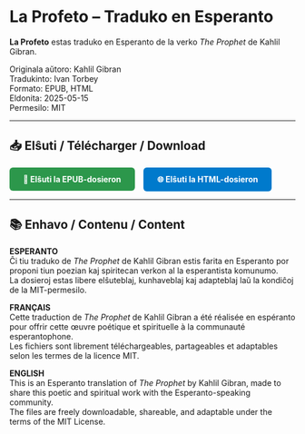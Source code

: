 # La Profeto – Traduko en Esperanto

**La Profeto** estas traduko en Esperanto de la verko *The Prophet* de Kahlil Gibran.

Originala aŭtoro: Kahlil Gibran  
Tradukinto: Ivan Torbey  
Formato: EPUB, HTML  
Eldonita: 2025-05-15  
Permesilo: MIT

---

## 📥 Elŝuti / Télécharger / Download

<a href="./la-profeto.epub" style="display:inline-block;padding:12px 24px;background-color:#2c974b;color:white;text-decoration:none;border-radius:6px;font-weight:bold;">
📘 Elŝuti la EPUB-dosieron
</a>

<a href="./la-profeto.html" style="display:inline-block;padding:12px 24px;background-color:#007acc;color:white;text-decoration:none;border-radius:6px;font-weight:bold;margin-left:12px;">
🌐 Elŝuti la HTML-dosieron
</a>

---

## 📚 Enhavo / Contenu / Content

**ESPERANTO**  
Ĉi tiu traduko de *The Prophet* de Kahlil Gibran estis farita en Esperanto por proponi tiun poezian kaj spiritecan verkon al la esperantista komunumo.  
La dosieroj estas libere elŝuteblaj, kunhaveblaj kaj adapteblaj laŭ la kondiĉoj de la MIT-permesilo.

**FRANÇAIS**  
Cette traduction de *The Prophet* de Kahlil Gibran a été réalisée en espéranto pour offrir cette œuvre poétique et spirituelle à la communauté esperantophone.  
Les fichiers sont librement téléchargeables, partageables et adaptables selon les termes de la licence MIT.

**ENGLISH**  
This is an Esperanto translation of *The Prophet* by Kahlil Gibran, made to share this poetic and spiritual work with the Esperanto-speaking community.  
The files are freely downloadable, shareable, and adaptable under the terms of the MIT License.
